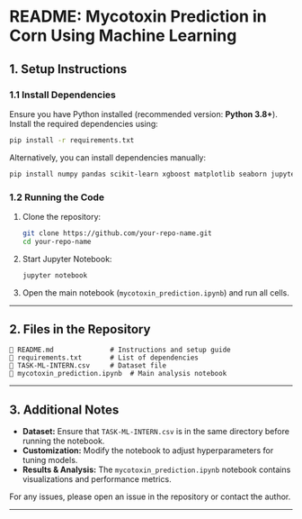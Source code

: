 # **README: Mycotoxin Prediction in Corn Using Machine Learning**

## **1. Setup Instructions**

### **1.1 Install Dependencies**
Ensure you have Python installed (recommended version: **Python 3.8+**). Install the required dependencies using:

```bash
pip install -r requirements.txt
```

Alternatively, you can install dependencies manually:
```bash
pip install numpy pandas scikit-learn xgboost matplotlib seaborn jupyterlab
```

### **1.2 Running the Code**
1. Clone the repository:
   ```bash
   git clone https://github.com/your-repo-name.git
   cd your-repo-name
   ```
2. Start Jupyter Notebook:
   ```bash
   jupyter notebook
   ```
3. Open the main notebook (`mycotoxin_prediction.ipynb`) and run all cells.

---

## **2. Files in the Repository**
```
📄 README.md              # Instructions and setup guide
📄 requirements.txt       # List of dependencies
📄 TASK-ML-INTERN.csv     # Dataset file
📄 mycotoxin_prediction.ipynb  # Main analysis notebook
```

---

## **3. Additional Notes**
- **Dataset:** Ensure that `TASK-ML-INTERN.csv` is in the same directory before running the notebook.
- **Customization:** Modify the notebook to adjust hyperparameters for tuning models.
- **Results & Analysis:** The `mycotoxin_prediction.ipynb` notebook contains visualizations and performance metrics.

For any issues, please open an issue in the repository or contact the author.

---


